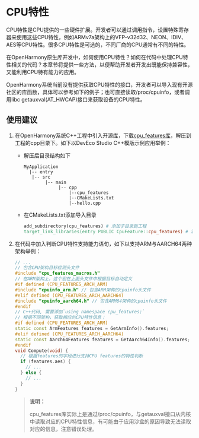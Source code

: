 # CPU特性


CPU特性是CPU提供的一些硬件扩展。开发者可以通过调用指令，设置特殊寄存器来使用这些CPU特性，例如ARMv7a架构上的VFP-v32d32、NEON、IDIV、AES等CPU特性。很多CPU特性是可选的，不同厂商的CPU通常有不同的特性。


在OpenHarmony原生库开发中，如何使用CPU特性？如何在代码中处理CPU特性相关的代码？本章节将提供一些方法，以便帮助开发者开发出既能保持兼容性，又能利用CPU特有能力的应用。


OpenHarmony系统当前没有提供获取CPU特性的接口，开发者可以导入现有开源社区的库函数，具体可以参考如下的例子；也可直接读取/proc/cpuinfo，或者调用libc getauxval(AT_HWCAP)接口来获取设备的CPU特性。


## 使用建议

1. 在OpenHarmony系统C++工程中引入开源库，下载[cpu_features库](https://github.com/google/cpu_features)，解压到工程的cpp目录下。如下以DevEco Studio C++模版示例应用举例：
   - 解压后目录结构如下
      ```
      MyApplication
        |-- entry
         |-- src
              |-- main
                   |-- cpp
                       |--cpu_features
                       |--CMakeLists.txt
                       |--hello.cpp
      ```
   - 在CMakeLists.txt添加导入目录
      ```makefile
      add_subdirectory(cpu_features) # 添加子目录到工程
      target_link_libraries(entry PUBLIC CpuFeature::cpu_features) # 添加需要链接依赖的库文件
      ```

2. 在代码中加入判断CPU特性支持能力语句，如下以支持ARM与AARCH64两种架构举例：
   ```c++
   // ...
   // 包含CPU架构目标检测头文件
   #include "cpu_features_macros.h"
   // 在ARM架构上，这个宏在上面头文件中根据目标自动定义
   #if defined (CPU_FEATURES_ARCH_ARM)
   #include "cpuinfo_arm.h" // 包含ARM架构的cpuinfo头文件
   #elif defined (CPU_FEATURES_ARCH_AARCH64)
   #include "cpuinfo_aarch64.h" // 包含ARM64架构的cpuinfo头文件 
   #endif
   // C++代码, 需要添加`using namespace cpu_features;`
   // 根据不同架构，获取相应的CPU特性信息；
   #if defined (CPU_FEATURES_ARCH_ARM)
   static const ArmFeatures features = GetArmInfo().features;
   #elif defined (CPU_FEATURES_ARCH_AARCH64)
   static const Aarch64Features features = GetAarch64Info().features;
   #endif
   void Compute(void) {
     // 根据features的字段进行支持CPU features的特性判断
     if (features.aes) {
       // ...
     } else {
       // ...
     }
   }
   ```

   > **说明：**
   > 
   > cpu_features库实际上是通过/proc/cpuinfo，与getauxval接口从内核中读取对应的CPU特性信息，有可能由于应用沙盒的原因导致无法读取对应的信息，注意错误处理。
